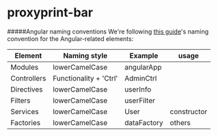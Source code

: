 # proxyprint-bar




#####Angular naming conventions
We're following [this guide](https://github.com/mgechev/angularjs-style-guide)'s naming convention for the Angular-related elements:

Element | Naming style | Example | usage
----|------|----|--------
Modules | lowerCamelCase  | angularApp |
Controllers | Functionality + 'Ctrl'  | AdminCtrl |
Directives | lowerCamelCase  | userInfo |
Filters | lowerCamelCase | userFilter |
Services | lowerCamelCase | User | constructor
Factories | lowerCamelCase | dataFactory | others
